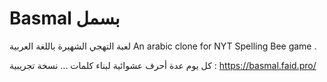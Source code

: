 # Basmal بسمل
لعبة التهجي الشهيرة باللغة العربية
An arabic clone for NYT Spelling Bee game .

كل يوم عدة أحرف عشوائية لبناء كلمات ...
نسخة تجريبية :
https://basmal.faid.pro/
